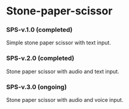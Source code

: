 # Stone-paper-scissor
### SPS-v.1.0 (completed)
 Simple stone paper scissor with text input.
### SPS-v.2.0 (completed)
Stone paper scissor with audio and text input.
### SPS-v.3.0 (ongoing)
Stone paper scissor with audio and voice input. 

